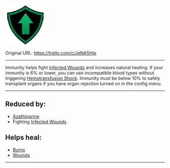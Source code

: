 ![Affliction_Vigor.png\|200](./Immunity%20-%20Attachments/68045fa643aed3434fea0462.png)

Original URL: https://trello.com/c/JeNA5Hjp

---

Immunity helps fight [Infected Wounds](../Any%20bodypart/Infected%20Wounds.md) and increases natural healing. If your immunity is 6% or lower, you can use incompatible blood types without triggering [Hemotransfusion Shock](Hemotransfusion%20Shock.md). Immunity must be below 10% to safely transplant organs if you have organ rejection turned on in the config menu.

---

## Reduced by:

- [Azathioprine](../Items/Azathioprine.md)
- Fighting [Infected Wounds](../Any%20bodypart/Infected%20Wounds.md)

## Helps heal:

- [Burns](../Any%20bodypart/Burns.md)
- [Wounds](../Any%20bodypart/archived/Wounds.md)

---

